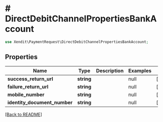 # # DirectDebitChannelPropertiesBankAccount


```php
use Xendit\PaymentRequest\DirectDebitChannelPropertiesBankAccount;
```

## Properties

Name | Type | Description | Examples | Notes
------------ | ------------- | ------------- | ------------- | ------------- 
**success_return_url** | **string** |  | null |  [optional]
**failure_return_url** | **string** |  | null |  [optional]
**mobile_number** | **string** |  | null |  [optional]
**identity_document_number** | **string** |  | null |  [optional]

[[Back to README]](../../README.md)
